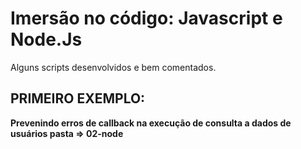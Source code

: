 # Imersão no código: Javascript e Node.Js

Alguns scripts desenvolvidos e bem comentados.

## PRIMEIRO EXEMPLO:

**Prevenindo erros de callback na execução de consulta a dados de usuários pasta => 02-node**

